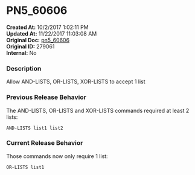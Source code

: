 # PN5_60606

**Created At:** 10/2/2017 1:02:11 PM  
**Updated At:** 11/22/2017 11:03:08 AM  
**Original Doc:** [pn5_60606](https://docs.jbase.com/36526-5-6-2-release-notes/pn5_60606)  
**Original ID:** 279061  
**Internal:** No  


### Description

Allow AND-LISTS, OR-LISTS, XOR-LISTS to accept 1 list



### Previous Release Behavior

The AND-LISTS, OR-LISTS and XOR-LISTS commands required at least 2 lists:

```
AND-LISTS list1 list2
```



### Current Release Behavior

Those commands now only require 1 list:

```
OR-LISTS list1
```
